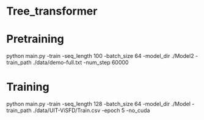 # Tree_transformer

# Pretraining

python main.py -train -seq_length 100 -batch_size 64 -model_dir ./Model2 -train_path ./data/demo-full.txt -num_step 60000

# Training 
python main.py -train -seq_length 128 -batch_size 64 -model_dir ./Model -train_path ./data/UIT-ViSFD/Train.csv -epoch 5 -no_cuda